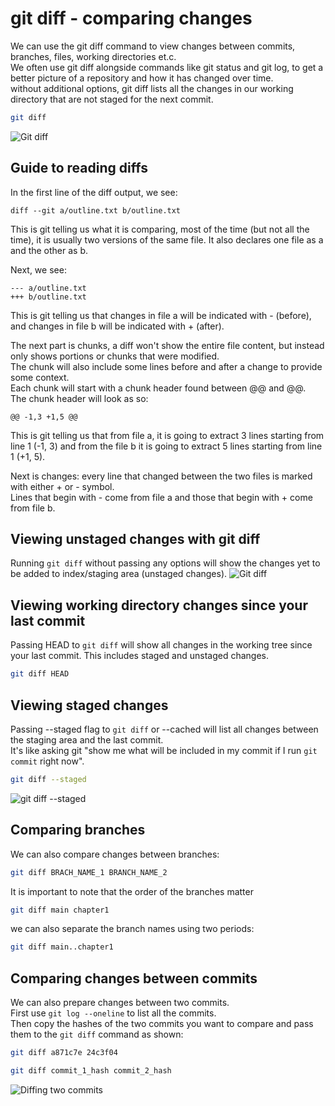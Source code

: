 # git diff - comparing changes
We can use the git diff command to view changes between commits, branches, files, working directories et.c.  
We often use git diff alongside commands like git status and git log, to get a better picture of a repository and how it has changed over time.  
without additional options, git diff lists all the changes in our working directory that are not staged for the next commit.

```Bash
git diff
```
![Git diff](git-diff.png)

## Guide to reading diffs
In the first line of the diff output, we see:
```text
diff --git a/outline.txt b/outline.txt
```
This is git telling us what it is comparing, most of the time (but not all the time), it is usually two versions of the same file. It also declares one file as a and the other as b.

Next, we see:
```text
--- a/outline.txt
+++ b/outline.txt
```
This is git telling us that changes in file a will be indicated with - (before), and changes in file b will be indicated with + (after).

The next part is chunks, a diff won't show the entire file content, but instead only shows portions or chunks that were modified.  
The chunk will also include some lines before and after a change to provide some context.  
Each chunk will start with a chunk header found between @@ and @@.  
The chunk header will look as so:
```text
@@ -1,3 +1,5 @@
```
This is git telling us that from file a, it is going to extract 3 lines starting from line 1 (-1, 3) and from the file b it is going to extract 5 lines starting from line 1 (+1, 5).

Next is changes: every line that changed between the two files is marked with either + or - symbol.  
Lines that begin with - come from file a and those that begin with + come from file b.

## Viewing unstaged changes with git diff
Running ```git diff``` without passing any options will show the changes yet to be added to index/staging area (unstaged changes).
![Git diff](git-diff.png)

## Viewing working directory changes since your last commit
Passing HEAD to ```git diff``` will show all changes in the working tree since your last commit. This includes staged and unstaged changes.
```Bash
git diff HEAD
```

## Viewing staged changes
Passing --staged flag to ```git diff``` or --cached will list all changes between the staging area and the last commit.  
It's like asking git "show me what will be included in my commit if I run ```git commit``` right now".

```Bash
git diff --staged
```
![git diff --staged](git_diff_staged.png)

## Comparing branches
We can also compare changes between branches:
```Bash
git diff BRACH_NAME_1 BRANCH_NAME_2
```
It is important to note that the order of the branches matter

```Bash
git diff main chapter1
```
we can also separate the branch names using two periods:
```Bash
git diff main..chapter1
```

## Comparing changes between commits
We can also prepare changes between two commits.  
First use ```git log --oneline``` to list all the commits.  
Then copy the hashes of the two commits you want to compare and pass them to the ```git diff``` command as shown:

```Bash
git diff a871c7e 24c3f04
```

```Bash
git diff commit_1_hash commit_2_hash
```
![Diffing two commits](diffing_two_commits.png)
